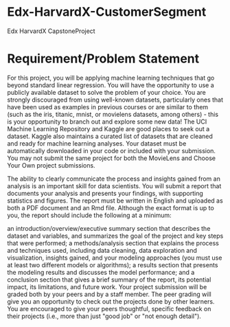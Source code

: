 # Edx-HarvardX-CustomerSegment
Edx HarvardX CapstoneProject

# Requirement/Problem Statement
For this project, you will be applying machine learning techniques that go beyond standard linear regression. You will have the opportunity to use a publicly available dataset to solve the problem of your choice. You are strongly discouraged from using well-known datasets, particularly ones that have been used as examples in previous courses or are similar to them (such as the iris, titanic, mnist, or movielens datasets, among others) - this is your opportunity to branch out and explore some new data! The UCI Machine Learning Repository and Kaggle are good places to seek out a dataset. Kaggle also maintains a curated list of datasets that are cleaned and ready for machine learning analyses. Your dataset must be automatically downloaded in your code or included with your submission. You may not submit the same project for both the MovieLens and Choose Your Own project submissions.

The ability to clearly communicate the process and insights gained from an analysis is an important skill for data scientists. You will submit a report that documents your analysis and presents your findings, with supporting statistics and figures. The report must be written in English and uploaded as both a PDF document and an Rmd file. Although the exact format is up to you, the report should include the following at a minimum:

an introduction/overview/executive summary section that describes the dataset and variables, and summarizes the goal of the project and key steps that were performed;
a methods/analysis section that explains the process and techniques used, including data cleaning, data exploration and visualization, insights gained, and your modeling approaches (you must use at least two different models or algorithms);
a results section that presents the modeling results and discusses the model performance; and
a conclusion section that gives a brief summary of the report, its potential impact, its limitations, and future work.
Your project submission will be graded both by your peers and by a staff member. The peer grading will give you an opportunity to check out the projects done by other learners. You are encouraged to give your peers thoughtful, specific feedback on their projects (i.e., more than just "good job" or "not enough detail").
